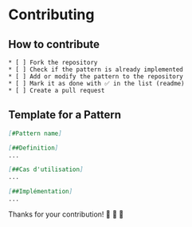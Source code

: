 # Contributing

## How to contribute

    * [ ] Fork the repository
    * [ ] Check if the pattern is already implemented
    * [ ] Add or modify the pattern to the repository
    * [ ] Mark it as done with ✅ in the list (readme)
    * [ ] Create a pull request
## Template for a Pattern
```markdown
[#Pattern name]

[##Definition]
...

[##Cas d'utilisation]
...

[##Implémentation]
...

```

Thanks for your contribution! 🎉 🎉 🎉
